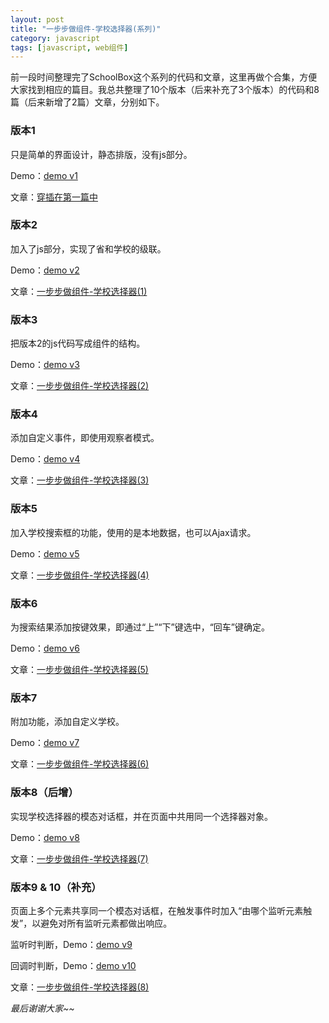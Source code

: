 ```yaml
---
layout: post
title: "一步步做组件-学校选择器(系列)"
category: javascript
tags: [javascript, web组件]
---
```


前一段时间整理完了SchoolBox这个系列的代码和文章，这里再做个合集，方便大家找到相应的篇目。我总共整理了10个版本（后来补充了3个版本）的代码和8篇（后来新增了2篇）文章，分别如下。

<!-- more -->


### 版本1 ###

只是简单的界面设计，静态排版，没有js部分。

Demo：[demo v1](/demo/SchoolBox/v1/demo.html)

文章：[穿插在第一篇中](/blog/2015/01/step-by-step-js-component-schoolbox-1.html#界面设计)



### 版本2 ###

加入了js部分，实现了省和学校的级联。

Demo：[demo v2](/demo/SchoolBox/v2/demo.html)

文章：[一步步做组件-学校选择器(1)](/blog/2015/01/step-by-step-js-component-schoolbox-1.html)



### 版本3 ###

把版本2的js代码写成组件的结构。

Demo：[demo v3](/demo/SchoolBox/v3/demo.html)

文章：[一步步做组件-学校选择器(2)](/blog/2015/01/step-by-step-js-component-schoolbox-2.html)



### 版本4 ###

添加自定义事件，即使用观察者模式。

Demo：[demo v4](/demo/SchoolBox/v4/demo.html)

文章：[一步步做组件-学校选择器(3)](/blog/2015/01/step-by-step-js-component-schoolbox-3.html)



### 版本5 ###

加入学校搜索框的功能，使用的是本地数据，也可以Ajax请求。

Demo：[demo v5](/demo/SchoolBox/v5/demo.html)

文章：[一步步做组件-学校选择器(4)](/blog/2015/01/step-by-step-js-component-schoolbox-4.html)



### 版本6 ###

为搜索结果添加按键效果，即通过“上”“下”键选中，“回车”键确定。

Demo：[demo v6](/demo/SchoolBox/v6/demo.html)

文章：[一步步做组件-学校选择器(5)](/blog/2015/01/step-by-step-js-component-schoolbox-5.html)



### 版本7 ###

附加功能，添加自定义学校。

Demo：[demo v7](/demo/SchoolBox/v7/demo.html)

文章：[一步步做组件-学校选择器(6)](/blog/2015/01/step-by-step-js-component-schoolbox-6.html)



### 版本8（后增） ###

实现学校选择器的模态对话框，并在页面中共用同一个选择器对象。

Demo：[demo v8](/demo/SchoolBox/v8/demo.html)

文章：[一步步做组件-学校选择器(7)](/blog/2015/02/step-by-step-js-component-schoolbox-7.html)



### 版本9 & 10（补充） ###

页面上多个元素共享同一个模态对话框，在触发事件时加入“由哪个监听元素触发”，以避免对所有监听元素都做出响应。

监听时判断，Demo：[demo v9](/demo/SchoolBox/v9/demo.html)

回调时判断，Demo：[demo v10](/demo/SchoolBox/v10/demo.html)

文章：[一步步做组件-学校选择器(8)](/blog/2015/04/step-by-step-js-component-schoolbox-8.html)



*最后谢谢大家~~*